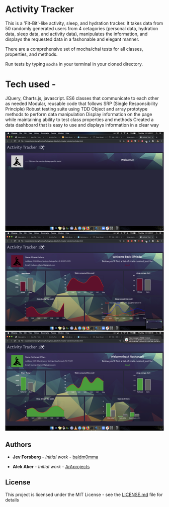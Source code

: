 # Activity Tracker

This is a 'Fit-Bit'-like activity, sleep, and hydration tracker. It takes data from 50 randomly generated users from 4 cetagories (personal data, hydration data, sleep data, and activity data), manipulates the information, and displays the requested data in a fashonable and elegant manner.

There are a comprehensive set of mocha/chai tests for all classes, properties, and methods.

Run tests by typing `mocha` in your terminal in your cloned directory.

# Tech used - 
   
   JQuery, Charts.js, javascript.
   ES6 classes that communicate to each other as needed
   Modular, reusable code that follows SRP (Single Responsibility Principle)
   Robust testing suite using TDD
   Object and array prototype methods to perform data manipulation
   Display information on the page while maintaining ability to test class properties and methods
   Created a data dashboard that is easy to use and displays information in a clear way

![Our comp](assets/Our-comp-1.png)
![Our comp](assets/Our-comp-2.png)
![Our comp](assets/Our-comp-3.png)

## Authors

* **Jev Forsberg** - *Initial work* - [baldm0mma](https://github.com/baldm0mma)

* **Alek Aker** - *Initial work* - [ArAprojects](https://github.com/ArAprojects)

## License

This project is licensed under the MIT License - see the [LICENSE.md](LICENSE.md) file for details
